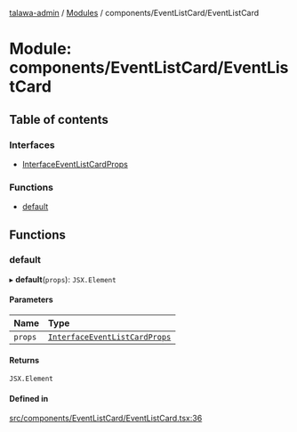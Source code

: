 [talawa-admin](../README.md) / [Modules](../modules.md) / components/EventListCard/EventListCard

# Module: components/EventListCard/EventListCard

## Table of contents

### Interfaces

- [InterfaceEventListCardProps](../interfaces/components_EventListCard_EventListCard.InterfaceEventListCardProps.md)

### Functions

- [default](components_EventListCard_EventListCard.md#default)

## Functions

### default

▸ **default**(`props`): `JSX.Element`

#### Parameters

| Name | Type |
| :------ | :------ |
| `props` | [`InterfaceEventListCardProps`](../interfaces/components_EventListCard_EventListCard.InterfaceEventListCardProps.md) |

#### Returns

`JSX.Element`

#### Defined in

[src/components/EventListCard/EventListCard.tsx:36](https://github.com/ice-009/talawa-admin/blob/843d265/src/components/EventListCard/EventListCard.tsx#L36)
